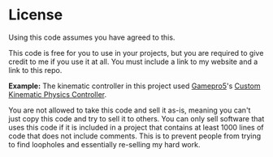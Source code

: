 # License

Using this code assumes you have agreed to this.

This code is free for you to use in your projects, but you are required to give credit to me if you use it at all. You must include a link to my website and a link to this repo.

**Example:** The kinematic controller in this project used [Gamepro5](https://gamepro5.com)'s [Custom Kinematic Physics Controller](https://github.com/Gamepro5/Custom_Kinematic_Physics).

You are not allowed to take this code and sell it as-is, meaning you can't just copy this code and try to sell it to others. You can only sell software that uses this code if it is included in a project that contains at least 1000 lines of code that does not include comments. This is to prevent people from trying to find loopholes and essentially re-selling my hard work. 